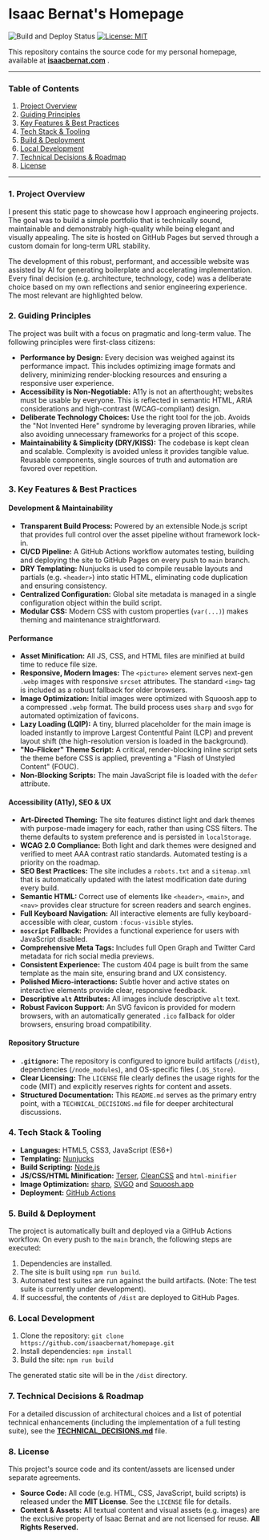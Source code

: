 # Isaac Bernat's Homepage

![Build and Deploy Status](https://github.com/isaacbernat/homepage/actions/workflows/deploy.yml/badge.svg)
[![License: MIT](https://img.shields.io/badge/License-MIT-yellow.svg)](https://opensource.org/licenses/MIT)

This repository contains the source code for my personal homepage, available at **[isaacbernat.com](https://www.isaacbernat.com)** .

---

### Table of Contents

1.  [Project Overview](#1-project-overview)
2.  [Guiding Principles](#2-guiding-principles)
3.  [Key Features & Best Practices](#3-key-features--best-practices)
4.  [Tech Stack & Tooling](#4-tech-stack--tooling)
5.  [Build & Deployment](#5-build--deployment)
6.  [Local Development](#6-local-development)
7.  [Technical Decisions & Roadmap](#7-technical-decisions--roadmap)
8.  [License](#8-license)

---


### 1. Project Overview

I present this static page to showcase how I approach engineering projects. The goal was to build a simple portfolio that is technically sound, maintainable and demonstrably high-quality while being elegant and visually appealing. The site is hosted on GitHub Pages but served through a custom domain for long-term URL stability.

The development of this robust, performant, and accessible website was assisted by AI for generating boilerplate and accelerating implementation. Every final decision (e.g. architecture, technology, code) was a deliberate choice based on my own reflections and senior engineering experience. The most relevant are highlighted below.


### 2. Guiding Principles

The project was built with a focus on pragmatic and long-term value. The following principles were first-class citizens:

*   **Performance by Design:** Every decision was weighed against its performance impact. This includes optimizing image formats and delivery, minimizing render-blocking resources and ensuring a responsive user experience.
*   **Accessibility is Non-Negotiable:** A11y is not an afterthought; websites must be usable by everyone. This is reflected in semantic HTML, ARIA considerations and high-contrast (WCAG-compliant) design.
*   **Deliberate Technology Choices:** Use the right tool for the job. Avoids the "Not Invented Here" syndrome by leveraging proven libraries, while also avoiding unnecessary frameworks for a project of this scope.
*   **Maintainability & Simplicity (DRY/KISS):** The codebase is kept clean and scalable. Complexity is avoided unless it provides tangible value. Reusable components, single sources of truth and automation are favored over repetition.


### 3. Key Features & Best Practices

#### Development & Maintainability
*   **Transparent Build Process:** Powered by an extensible Node.js script that provides full control over the asset pipeline without framework lock-in.
*   **CI/CD Pipeline:** A GitHub Actions workflow automates testing, building and deploying the site to GitHub Pages on every push to `main` branch.
*   **DRY Templating:** Nunjucks is used to compile reusable layouts and partials (e.g. `<header>`) into static HTML, eliminating code duplication and ensuring consistency.
*   **Centralized Configuration:** Global site metadata is managed in a single configuration object within the build script.
*   **Modular CSS:** Modern CSS with custom properties (`var(...)`) makes theming and maintenance straightforward.

#### Performance
*   **Asset Minification:** All JS, CSS, and HTML files are minified at build time to reduce file size.
*   **Responsive, Modern Images:** The `<picture>` element serves next-gen `.webp` images with responsive `srcset` attributes. The standard `<img>` tag is included as a robust fallback for older browsers.
*   **Image Optimization:** Initial images were optimized with Squoosh.app to a compressed `.webp` format. The build process uses `sharp` and `svgo` for automated optimization of favicons.
*   **Lazy Loading (LQIP):** A tiny, blurred placeholder for the main image is loaded instantly to improve Largest Contentful Paint (LCP) and prevent layout shift (the high-resolution version is loaded in the background).
*   **"No-Flicker" Theme Script:** A critical, render-blocking inline script sets the theme before CSS is applied, preventing a "Flash of Unstyled Content" (FOUC).
*   **Non-Blocking Scripts:** The main JavaScript file is loaded with the `defer` attribute.

#### Accessibility (A11y), SEO & UX
*   **Art-Directed Theming:** The site features distinct light and dark themes with purpose-made imagery for each, rather than using CSS filters. The theme defaults to system preference and is persisted in `localStorage`.
*   **WCAG 2.0 Compliance:** Both light and dark themes were designed and verified to meet AAA contrast ratio standards. Automated testing is a priority on the roadmap.
*   **SEO Best Practices:** The site includes a `robots.txt` and a `sitemap.xml` that is automatically updated with the latest modification date during every build.
*   **Semantic HTML:** Correct use of elements like `<header>`, `<main>`, and `<nav>` provides clear structure for screen readers and search engines.
*   **Full Keyboard Navigation:** All interactive elements are fully keyboard-accessible with clear, custom `:focus-visible` styles.
*   **`noscript` Fallback:** Provides a functional experience for users with JavaScript disabled.
*   **Comprehensive Meta Tags:** Includes full Open Graph and Twitter Card metadata for rich social media previews.
*   **Consistent Experience:** The custom 404 page is built from the same template as the main site, ensuring brand and UX consistency.
*   **Polished Micro-interactions:** Subtle hover and active states on interactive elements provide clear, responsive feedback.
*   **Descriptive `alt` Attributes:** All images include descriptive `alt` text.
*   **Robust Favicon Support:** An SVG favicon is provided for modern browsers, with an automatically generated `.ico` fallback for older browsers, ensuring broad compatibility.

#### Repository Structure
*   **`.gitignore`:** The repository is configured to ignore build artifacts (`/dist`), dependencies (`/node_modules`), and OS-specific files (`.DS_Store`).
*   **Clear Licensing:** The `LICENSE` file clearly defines the usage rights for the code (MIT) and explicitly reserves rights for content and assets.
*   **Structured Documentation:** This `README.md` serves as the primary entry point, with a `TECHNICAL_DECISIONS.md` file for deeper architectural discussions.


### 4. Tech Stack & Tooling
*   **Languages:** HTML5, CSS3, JavaScript (ES6+)
*   **Templating:** [Nunjucks](https://mozilla.github.io/nunjucks/)
*   **Build Scripting:** [Node.js](https://nodejs.org/)
*   **JS/CSS/HTML Minification:** [Terser](https://terser.org/), [CleanCSS](https://github.com/clean-css/clean-css) and `html-minifier`
*   **Image Optimization:** [sharp](https://sharp.pixelplumbing.com/), [SVGO](https://github.com/svg/svgo) and [Squoosh.app](https://squoosh.app/)
*   **Deployment:** [GitHub Actions](https://github.com/features/actions)


### 5. Build & Deployment

The project is automatically built and deployed via a GitHub Actions workflow. On every push to the `main` branch, the following steps are executed:
1.  Dependencies are installed.
2.  The site is built using `npm run build`.
3.  Automated test suites are run against the build artifacts. (Note: The test suite is currently under development).
4.  If successful, the contents of `/dist` are deployed to GitHub Pages.


### 6. Local Development

1.  Clone the repository: `git clone https://github.com/isaacbernat/homepage.git`
2.  Install dependencies: `npm install`
3.  Build the site: `npm run build`

The generated static site will be in the `/dist` directory.


### 7. Technical Decisions & Roadmap

For a detailed discussion of architectural choices and a list of potential technical enhancements (including the implementation of a full testing suite), see the **[TECHNICAL_DECISIONS.md](./TECHNICAL_DECISIONS.md)** file.


### 8. License

This project's source code and its content/assets are licensed under separate agreements.

*   **Source Code:** All code (e.g. HTML, CSS, JavaScript, build scripts) is released under the **MIT License**. See the `LICENSE` file for details.
*   **Content & Assets:** All textual content and visual assets (e.g. images) are the exclusive property of Isaac Bernat and are not licensed for reuse. **All Rights Reserved.**
